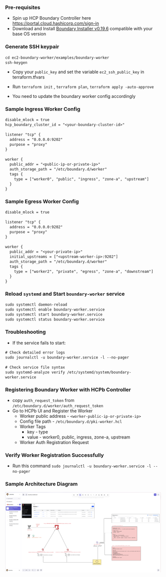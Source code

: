 ### Pre-requisites
* Spin up HCP Boundary Controller here https://portal.cloud.hashicorp.com/sign-in
* Download and Install [Boundary Installer v0.19.6](https://developer.hashicorp.com/boundary/install#installer) compatible with your base OS version

### Generate SSH keypair
```
cd ec2-boundary-worker/examples/boundary-worker
ssh-keygen
```
* Copy your `public_key` and set the variable `ec2_ssh_public_key` in terraform.tfvars
* Run `terraform init` , `terraform plan`, `terraform apply -auto-approve`

* You need to update the boundary worker config accordingly
### Sample Ingress Worker Config
```
disable_mlock = true
hcp_boundary_cluster_id = "<your-boundary-cluster-id>"

listener "tcp" {
  address = "0.0.0.0:9202"
  purpose = "proxy"
}
        
worker {
  public_addr = "<public-ip-or-private-ip>"
  auth_storage_path = "/etc/boundary.d/worker"
  tags {
    type = ["worker0", "public", "ingress", "zone-a", "upstream"]
  }
}
```
### Sample Egress Worker Config
```
disable_mlock = true

listener "tcp" {
  address = "0.0.0.0:9202"
  purpose = "proxy"
}

worker {
  public_addr = "<your-private-ip>"
  initial_upstreams = ["<upstream-worker-ip>:9202"]
  auth_storage_path = "/etc/boundary.d/worker"
  tags {
    type = ["worker2", "private", "egress", "zone-a", "downstream"]
  }
}
```
### Reload `systemd` and Start `boundary-worker` service
```
sudo systemctl daemon-reload
sudo systemctl enable boundary-worker.service
sudo systemctl start boundary-worker.service
sudo systemctl status boundary-worker.service
```

### Troubleshooting
* If the service fails to start:
```
# Check detailed error logs
sudo journalctl -u boundary-worker.service -l --no-pager

# Check service file syntax
sudo systemd-analyze verify /etc/systemd/system/boundary-worker.service
```

### Registering Boundary Worker with HCPb Controller
* copy `auth_request_token` from `/etc/boundary.d/worker/auth_request_token`
* Go to HCPb UI and Register the Worker
    * Worker public address - `<worker-public-ip-or-private-ip>`
    * Config file path - `/etc/boundary.d/pki-worker.hcl`
    * Worker Tags
        * key - type
        * value - worker0, public, ingress, zone-a, upstream
    * Worker Auth Registration Request

### Verify Worker Registration Successfully
* Run this command `sudo journalctl -u boundary-worker.service -l --no-pager`

### Sample Architecture Diagram
![Diagram](examples/hcpb-boundary-sample-architecture.png)